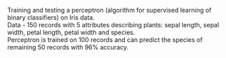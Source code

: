 Training and testing a perceptron (algorithm for supervised learning of binary classifiers) on Iris data.
\
Data - 150 records with 5 attributes describing plants: sepal length, sepal width, petal length, petal width and species.
\
Perceptron is trained on 100 records and can predict the species of remaining 50 records with 96% accuracy.
